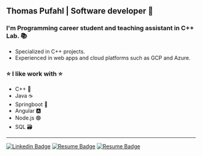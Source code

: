 ## Thomas Pufahl | Software developer 🚀 

### I'm Programming career student and teaching assistant in C++ Lab. 📚

* Specialized in C++ projects.
* Experienced in web apps and cloud platforms such as GCP and Azure. 

### ⭐ I like work with ⭐
* C++ 🔵
* Java ☕
* Springboot 🍃
* Angular 🅰️
* Node.js 🟢
* SQL 🗃️
---
[![Linkedin Badge](https://img.shields.io/badge/-thomaspufahl-0e76a8?style=flat&labelColor=0e76a8&logo=linkedin&logoColor=white)](https://www.linkedin.com/in/thomaspufahl/)  [![Resume Badge](https://img.shields.io/badge/-CV_ENG-d20001?style=flat&labelColor=d20001&logo=DocuSign&logoColor=white)](https://drive.google.com/file/d/1D1FtQ_wWDmR3kGDkd6doN6IqttcFgpKn/view?usp=sharing) [![Resume Badge](https://img.shields.io/badge/-CV_ESP-d20001?style=flat&labelColor=d20001&logo=DocuSign&logoColor=white)](https://drive.google.com/file/d/1zw3078SqFo7LNJIgDNgH0IwYy79KX3yB/view?usp=sharing)
